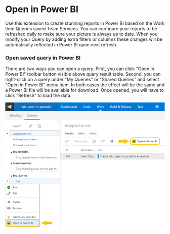 # Open in Power BI

Use this extension to create stunning reports in Power BI based on the Work Item Queries saved Team Services.
You can configure your reports to be refreshed daily to make sure your picture is always up to date.
When you modify your Query by adding extra filters or columns these changes will be automatically reflected in Power BI upon next refresh.

### Open saved query in Power BI
There are two ways you can open a query.
First, you can click "Open in Power BI" toolbar button visible above query result table.
Second, you can right-click on a query under "My Queries" or "Shared Queries" and select "Open in Power BI" menu item.
In both cases the effect will be the same and a Power BI file will be available for download. 
Once opened, you will have to click "Refresh" to load the data.

![Open query in Excel](img/context_menu.png)
